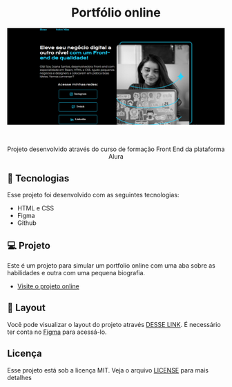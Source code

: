 <h1 align="center"> Portfólio online </h1>

<p align="center">
  <img alt="License" src="./images/print_projeto.png">
</p>

<br>

<p align="center">
  Projeto desenvolvido através do curso de formação Front End da plataforma Alura
</p>

## 🚀 Tecnologias

Esse projeto foi desenvolvido com as seguintes tecnologias:

- HTML e CSS
- Figma
- Github


## 💻 Projeto

Este é um projeto para simular um portfolio online com uma aba sobre as habilidades e outra com uma pequena biografia.

- [Visite o projeto online](https://lucasms2.github.io/projeto_portfolio/)

## 🔖 Layout

Você pode visualizar o layout do projeto através [DESSE LINK](https://www.figma.com/file/NrzJacC887svMVfF9oC2jM/Portfolio-Projeto-2?node-id=0%3A1&t=OfddMcUpdP7Rl5gR-0). É necessário ter conta no [Figma](https://figma.com) para acessá-lo.

## Licença 

<p>Esse projeto está sob a licença MIT. Veja o arquivo <a href="https://github.com/Suburbanno/Proffy/blob/master/LICENSE">LICENSE</a> para mais detalhes</p>
